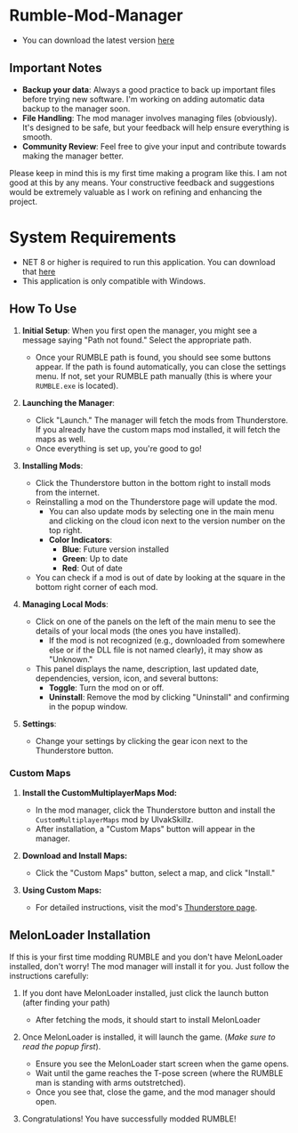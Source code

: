 # Rumble-Mod-Manager
- You can download the latest version [here](https://github.com/xLoadingx/Rumble-Mod-Manager/releases)

## Important Notes

- **Backup your data**: Always a good practice to back up important files before trying new software. I'm working on adding automatic data backup to the manager soon.
- **File Handling**: The mod manager involves managing files (obviously). It's designed to be safe, but your feedback will help ensure everything is smooth.
- **Community Review**: Feel free to give your input and contribute towards making the manager better.

Please keep in mind this is my first time making a program like this. I am not good at this by any means. Your constructive feedback and suggestions would be extremely valuable as I work on refining and enhancing the project.

# System Requirements
- NET 8 or higher is required to run this application. You can download that [here](https://dotnet.microsoft.com/en-us/download/dotnet/8.0)
- This application is only compatible with Windows.

## How To Use

1. **Initial Setup**: When you first open the manager, you might see a message saying "Path not found." Select the appropriate path.
   - Once your RUMBLE path is found, you should see some buttons appear. If the path is found automatically, you can close the settings menu. If not, set your RUMBLE path manually (this is where your `RUMBLE.exe` is located).
   
2. **Launching the Manager**:
   - Click "Launch." The manager will fetch the mods from Thunderstore. If you already have the custom maps mod installed, it will fetch the maps as well.
   - Once everything is set up, you're good to go!

3. **Installing Mods**:
   - Click the Thunderstore button in the bottom right to install mods from the internet.
   - Reinstalling a mod on the Thunderstore page will update the mod.
     - You can also update mods by selecting one in the main menu and clicking on the cloud icon next to the version number on the top right.
     - **Color Indicators**:
       - **Blue**: Future version installed
       - **Green**: Up to date
       - **Red**: Out of date
   - You can check if a mod is out of date by looking at the square in the bottom right corner of each mod.

4. **Managing Local Mods**:
   - Click on one of the panels on the left of the main menu to see the details of your local mods (the ones you have installed).
     - If the mod is not recognized (e.g., downloaded from somewhere else or if the DLL file is not named clearly), it may show as "Unknown."
   - This panel displays the name, description, last updated date, dependencies, version, icon, and several buttons:
     - **Toggle**: Turn the mod on or off.
     - **Uninstall**: Remove the mod by clicking "Uninstall" and confirming in the popup window.

5. **Settings**:
   - Change your settings by clicking the gear icon next to the Thunderstore button.
  
### Custom Maps

1. **Install the CustomMultiplayerMaps Mod:**
   - In the mod manager, click the Thunderstore button and install the `CustomMultiplayerMaps` mod by UlvakSkillz.
   - After installation, a "Custom Maps" button will appear in the manager.

2. **Download and Install Maps:**
   - Click the "Custom Maps" button, select a map, and click "Install."

3. **Using Custom Maps:**
   - For detailed instructions, visit the mod's [Thunderstore page](https://thunderstore.io/c/rumble/p/UlvakSkillz/CustomMultiplayerMaps/).

## MelonLoader Installation

If this is your first time modding RUMBLE and you don't have MelonLoader installed, don't worry! The mod manager will install it for you. Just follow the instructions carefully:

1. If you dont have MelonLoader installed, just click the launch button (after finding your path)
   - After fetching the mods, it should start to install MelonLoader

2. Once MelonLoader is installed, it will launch the game. (*Make sure to read the popup first*).
   - Ensure you see the MelonLoader start screen when the game opens.
   - Wait until the game reaches the T-pose screen (where the RUMBLE man is standing with arms outstretched).
   - Once you see that, close the game, and the mod manager should open.

3. Congratulations! You have successfully modded RUMBLE!

